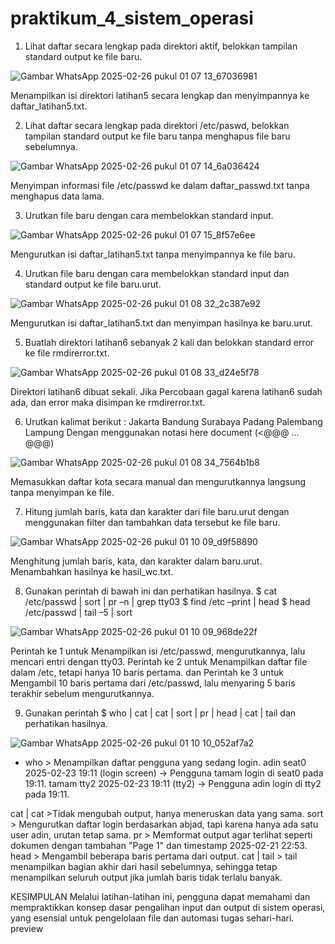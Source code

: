 # praktikum_4_sistem_operasi
1. Lihat daftar secara lengkap pada direktori aktif, belokkan tampilan standard output ke file baru.

![Gambar WhatsApp 2025-02-26 pukul 01 07 13_67036981](https://github.com/user-attachments/assets/206e6332-c616-4846-8774-2af5ae4d134a)

Menampilkan isi direktori latihan5 secara lengkap dan menyimpannya ke daftar_latihan5.txt.

2. Lihat daftar secara lengkap pada direktori /etc/paswd, belokkan tampilan standard output ke file baru tanpa menghapus file baru sebelumnya.

![Gambar WhatsApp 2025-02-26 pukul 01 07 14_6a036424](https://github.com/user-attachments/assets/643db023-72ba-40d7-af5a-d9f3c87033e6)

Menyimpan informasi file /etc/passwd ke dalam daftar_passwd.txt tanpa menghapus data lama.

3. Urutkan file baru dengan cara membelokkan standard input.

![Gambar WhatsApp 2025-02-26 pukul 01 07 15_8f57e6ee](https://github.com/user-attachments/assets/5d2e05fb-1d6f-4748-81ee-26382cd2f910)

Mengurutkan isi daftar_latihan5.txt tanpa menyimpannya ke file baru.

4. Urutkan file baru dengan cara membelokkan standard input dan standard output ke file baru.urut.

![Gambar WhatsApp 2025-02-26 pukul 01 08 32_2c387e92](https://github.com/user-attachments/assets/caa1a00d-101d-4aa3-8464-9f817f5a2470)

Mengurutkan isi daftar_latihan5.txt dan menyimpan hasilnya ke baru.urut.

5. Buatlah direktori latihan6 sebanyak 2 kali dan belokkan standard error ke file rmdirerror.txt.

![Gambar WhatsApp 2025-02-26 pukul 01 08 33_d24e5f78](https://github.com/user-attachments/assets/7782be89-86a7-486d-9d5d-02975474203f)

Direktori latihan6 dibuat sekali. Jika Percobaan gagal karena latihan6 sudah ada, dan error maka disimpan ke rmdirerror.txt.

6. Urutkan kalimat berikut : Jakarta Bandung Surabaya Padang Palembang Lampung Dengan menggunakan notasi here document (<@@@ …@@@)

![Gambar WhatsApp 2025-02-26 pukul 01 08 34_7564b1b8](https://github.com/user-attachments/assets/e1eba628-5f0a-4115-a313-77662af96085)

Memasukkan daftar kota secara manual dan mengurutkannya langsung tanpa menyimpan ke file.

7. Hitung jumlah baris, kata dan karakter dari file baru.urut dengan menggunakan filter dan tambahkan data tersebut ke file baru.

![Gambar WhatsApp 2025-02-26 pukul 01 10 09_d9f58890](https://github.com/user-attachments/assets/406c51ee-3930-4886-af2c-446e26bf62ca)

Menghitung jumlah baris, kata, dan karakter dalam baru.urut. Menambahkan hasilnya ke hasil_wc.txt.

8. Gunakan perintah di bawah ini dan perhatikan hasilnya. $ cat /etc/passwd | sort | pr –n | grep tty03 $ find /etc –print | head $ head /etc/passwd | tail –5 | sort

![Gambar WhatsApp 2025-02-26 pukul 01 10 09_968de22f](https://github.com/user-attachments/assets/09f23acf-e054-480b-877a-aba35ff8356e)

Perintah ke 1 untuk Menampilkan isi /etc/passwd, mengurutkannya, lalu mencari entri dengan tty03. Perintah ke 2 untuk Menampilkan daftar file dalam /etc, tetapi hanya 10 baris pertama. dan Perintah ke 3 untuk Mengambil 10 baris pertama dari /etc/passwd, lalu menyaring 5 baris terakhir sebelum mengurutkannya.

9. Gunakan perintah $ who | cat | cat | sort | pr | head | cat | tail dan perhatikan hasilnya.

![Gambar WhatsApp 2025-02-26 pukul 01 10 10_052af7a2](https://github.com/user-attachments/assets/29d153e3-ec13-47be-be6b-ddb8a9d8230a)

- who > Menampilkan daftar pengguna yang sedang login. adin seat0 2025-02-23 19:11 (login screen) → Pengguna tamam login di seat0 pada 19:11. tamam tty2 2025-02-23 19:11 (tty2) → Pengguna adin login di tty2 pada 19:11.

cat | cat >Tidak mengubah output, hanya meneruskan data yang sama. sort > Mengurutkan daftar login berdasarkan abjad, tapi karena hanya ada satu user adin, urutan tetap sama. pr > Memformat output agar terlihat seperti dokumen dengan tambahan "Page 1" dan timestamp 2025-02-21 22:53. head > Mengambil beberapa baris pertama dari output. cat | tail > tail menampilkan bagian akhir dari hasil sebelumnya, sehingga tetap menampilkan seluruh output jika jumlah baris tidak terlalu banyak.

KESIMPULAN
Melalui latihan-latihan ini, pengguna dapat memahami dan mempraktikkan konsep dasar pengalihan input dan output di sistem operasi, yang esensial untuk pengelolaan file dan automasi tugas sehari-hari.
preview
